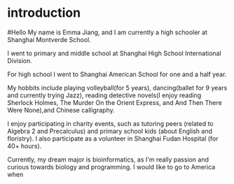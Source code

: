 # introduction
#Hello My name is Emma Jiang, and I am currently a high schooler at Shanghai Montverde School. 

I went to primary and middle school at Shanghai High School International Division.

For high school I went to Shanghai American School for one and a half year.

My hobbits include playing volleyball(for 5 years), dancing(ballet for 9 years and currently trying Jazz), reading detective novels(I enjoy reading Sherlock Holmes, The Murder On the Orient Express, and And Then There Were None),and Chinese calligraphy. 

I enjoy participating in charity events, such as tutoring peers (related to Algebra 2 and Precalculus) and primary school kids (about English and floristry). I also participate as a volunteer in Shanghai Fudan Hospital (for 40+ hours).

Currently, my dream major is bioinformatics, as I'm really passion and curious towards biology and programming. I would like to go to America when 
